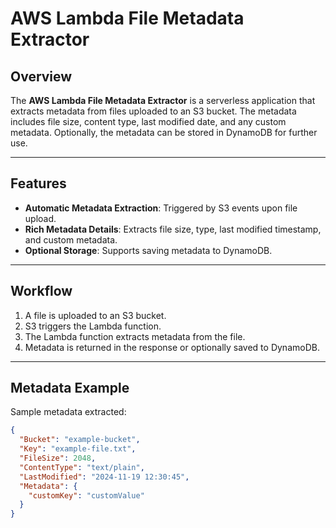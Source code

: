 # AWS Lambda File Metadata Extractor

## Overview

The **AWS Lambda File Metadata Extractor** is a serverless application that extracts metadata from files uploaded to an S3 bucket. The metadata includes file size, content type, last modified date, and any custom metadata. Optionally, the metadata can be stored in DynamoDB for further use.

---

## Features

- **Automatic Metadata Extraction**: Triggered by S3 events upon file upload.
- **Rich Metadata Details**: Extracts file size, type, last modified timestamp, and custom metadata.
- **Optional Storage**: Supports saving metadata to DynamoDB.

---

## Workflow

1. A file is uploaded to an S3 bucket.
2. S3 triggers the Lambda function.
3. The Lambda function extracts metadata from the file.
4. Metadata is returned in the response or optionally saved to DynamoDB.

---

## Metadata Example

Sample metadata extracted:

```json
{
  "Bucket": "example-bucket",
  "Key": "example-file.txt",
  "FileSize": 2048,
  "ContentType": "text/plain",
  "LastModified": "2024-11-19 12:30:45",
  "Metadata": {
    "customKey": "customValue"
  }
}
